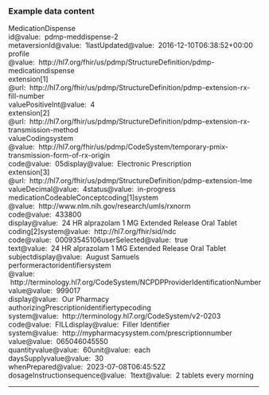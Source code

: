 <h3>Example data content</h3>

<div class="fm_ex"><span class="emph0">MedicationDispense</span><br /><span style="display:inline-block"><span class="emph1">id</span><span style="display:inline-block"><span class="leastEmph fhirValue">@value</span>: &nbsp;<span class="valueEmph">pdmp-meddispense-2</span></span></span><br><span style="display:inline-block"><span class="emph1">meta</span><span style="display:inline-block"><span class="emph2">versionId</span></span></span><span style="display:inline-block"><span class="leastEmph fhirValue">@value</span>: &nbsp;<span class="valueEmph">1</span></span><span style="display:inline-block"><span class="emph2">lastUpdated</span><span style="display:inline-block"><span class="leastEmph fhirValue">@value</span>: &nbsp;<span class="valueEmph">2016-12-10T06:38:52+00:00</span></span></span><span style="display:inline-block"><span class="emph2">profile</span><span style="display:inline-block"><span class="leastEmph fhirValue">@value</span>: &nbsp;<span class="valueEmph">http://hl7.org/fhir/us/pdmp/StructureDefinition/pdmp-medicationdispense</span></span></span><span class="indent0"><span style="display:inline-block"><span class="emph1">extension[1]</span><span style="display:inline-block"><span class="leastEmph">@url</span>: &nbsp;<span class="valueEmph">http://hl7.org/fhir/us/pdmp/StructureDefinition/pdmp-extension-rx-fill-number</span></span></span><span style="display:inline-block"><span class="emph2">valuePositiveInt</span><span style="display:inline-block"><span class="leastEmph fhirValue">@value</span>: &nbsp;<span class="valueEmph">4</span></span></span><br><span style="display:inline-block"><span class="emph1">extension[2]</span><span style="display:inline-block"><span class="leastEmph">@url</span>: &nbsp;<span class="valueEmph">http://hl7.org/fhir/us/pdmp/StructureDefinition/pdmp-extension-rx-transmission-method</span></span></span><span style="display:inline-block"><span class="emph2">valueCoding</span><span style="display:inline-block"><span class="emph3">system</span></span></span><span style="display:inline-block"><span class="leastEmph fhirValue">@value</span>: &nbsp;<span class="valueEmph">http://hl7.org/fhir/us/pdmp/CodeSystem/temporary-pmix-transmission-form-of-rx-origin</span></span><span style="display:inline-block"><span class="emph3">code</span><span style="display:inline-block"><span class="leastEmph fhirValue">@value</span>: &nbsp;<span class="valueEmph">05</span></span></span><span style="display:inline-block"><span class="emph3">display</span><span style="display:inline-block"><span class="leastEmph fhirValue">@value</span>: &nbsp;<span class="boldValueEmph">Electronic Prescription</span></span></span><br><span style="display:inline-block"><span class="emph1">extension[3]</span><span style="display:inline-block"><span class="leastEmph">@url</span>: &nbsp;<span class="valueEmph">http://hl7.org/fhir/us/pdmp/StructureDefinition/pdmp-extension-lme</span></span></span><span style="display:inline-block"><span class="emph2">valueDecimal</span><span style="display:inline-block"><span class="leastEmph fhirValue">@value</span>: &nbsp;<span class="valueEmph">4</span></span></span></span><span style="display:inline-block"><span class="emph1">status</span><span style="display:inline-block"><span class="leastEmph fhirValue">@value</span>: &nbsp;<span class="valueEmph">in-progress</span></span></span><br><span style="display:inline-block"><span class="emph1">medicationCodeableConcept</span></span><span class="indent0"><span style="display:inline-block"><span class="emph2">coding[1]</span><span style="display:inline-block"><span class="emph3">system</span></span></span><span style="display:inline-block"><span class="leastEmph fhirValue">@value</span>: &nbsp;<span class="valueEmph">http://www.nlm.nih.gov/research/umls/rxnorm</span></span><span style="display:inline-block"><span class="emph3">code</span><span style="display:inline-block"><span class="leastEmph fhirValue">@value</span>: &nbsp;<span class="valueEmph">433800</span></span></span><span style="display:inline-block"><span class="emph3">display</span><span style="display:inline-block"><span class="leastEmph fhirValue">@value</span>: &nbsp;<span class="boldValueEmph">24 HR alprazolam 1 MG Extended Release Oral Tablet</span></span></span><br><span style="display:inline-block"><span class="emph2">coding[2]</span><span style="display:inline-block"><span class="emph3">system</span></span></span><span style="display:inline-block"><span class="leastEmph fhirValue">@value</span>: &nbsp;<span class="valueEmph">http://hl7.org/fhir/sid/ndc</span></span><span style="display:inline-block"><span class="emph3">code</span><span style="display:inline-block"><span class="leastEmph fhirValue">@value</span>: &nbsp;<span class="valueEmph">00093545106</span></span></span><span style="display:inline-block"><span class="emph3">userSelected</span><span style="display:inline-block"><span class="leastEmph fhirValue">@value</span>: &nbsp;<span class="valueEmph">true</span></span></span></span><span style="display:inline-block"><span class="emph2">text</span><span style="display:inline-block"><span class="leastEmph fhirValue">@value</span>: &nbsp;<span class="valueEmph">24 HR alprazolam 1 MG Extended Release Oral Tablet</span></span></span><br><span style="display:inline-block"><span class="emph1">subject</span><span style="display:inline-block"><span class="emph2">display</span></span></span><span style="display:inline-block"><span class="leastEmph fhirValue">@value</span>: &nbsp;<span class="boldValueEmph">August Samuels</span></span><br><span style="display:inline-block"><span class="emph1">performer</span><span style="display:inline-block"><span class="emph2">actor</span></span></span><span style="display:inline-block"><span class="emph3">identifier</span><span style="display:inline-block"><span class="emph4">system</span></span></span><span style="display:inline-block"><span class="leastEmph fhirValue">@value</span>: &nbsp;<span class="valueEmph">http://terminology.hl7.org/CodeSystem/NCPDPProviderIdentificationNumber</span></span><span style="display:inline-block"><span class="emph4">value</span><span style="display:inline-block"><span class="leastEmph fhirValue">@value</span>: &nbsp;<span class="valueEmph">999017</span></span></span><br><span style="display:inline-block"><span class="emph3">display</span><span style="display:inline-block"><span class="leastEmph fhirValue">@value</span>: &nbsp;<span class="boldValueEmph">Our Pharmacy</span></span></span><br><span style="display:inline-block"><span class="emph1">authorizingPrescription</span><span style="display:inline-block"><span class="emph2">identifier</span></span></span><span style="display:inline-block"><span class="emph3">type</span><span style="display:inline-block"><span class="emph4">coding</span></span></span><span style="display:inline-block"><span class="emph5">system</span><span style="display:inline-block"><span class="leastEmph fhirValue">@value</span>: &nbsp;<span class="valueEmph">http://terminology.hl7.org/CodeSystem/v2-0203</span></span></span><span style="display:inline-block"><span class="emph5">code</span><span style="display:inline-block"><span class="leastEmph fhirValue">@value</span>: &nbsp;<span class="valueEmph">FILL</span></span></span><span style="display:inline-block"><span class="emph5">display</span><span style="display:inline-block"><span class="leastEmph fhirValue">@value</span>: &nbsp;<span class="boldValueEmph">Filler Identifier</span></span></span><br><span style="display:inline-block"><span class="emph3">system</span><span style="display:inline-block"><span class="leastEmph fhirValue">@value</span>: &nbsp;<span class="valueEmph">http://mypharmacysystem.com/prescriptionnumber</span></span></span><span style="display:inline-block"><span class="emph3">value</span><span style="display:inline-block"><span class="leastEmph fhirValue">@value</span>: &nbsp;<span class="valueEmph">065046045550</span></span></span><br><span style="display:inline-block"><span class="emph1">quantity</span><span style="display:inline-block"><span class="emph2">value</span></span></span><span style="display:inline-block"><span class="leastEmph fhirValue">@value</span>: &nbsp;<span class="valueEmph">60</span></span><span style="display:inline-block"><span class="emph2">unit</span><span style="display:inline-block"><span class="leastEmph fhirValue">@value</span>: &nbsp;<span class="valueEmph">each</span></span></span><br><span style="display:inline-block"><span class="emph1">daysSupply</span><span style="display:inline-block"><span class="emph2">value</span></span></span><span style="display:inline-block"><span class="leastEmph fhirValue">@value</span>: &nbsp;<span class="valueEmph">30</span></span><br><span style="display:inline-block"><span class="emph1">whenPrepared</span><span style="display:inline-block"><span class="leastEmph fhirValue">@value</span>: &nbsp;<span class="valueEmph">2023-07-08T06:45:52Z</span></span></span><br><span style="display:inline-block"><span class="emph1">dosageInstruction</span><span style="display:inline-block"><span class="emph2">sequence</span></span></span><span style="display:inline-block"><span class="leastEmph fhirValue">@value</span>: &nbsp;<span class="valueEmph">1</span></span><span style="display:inline-block"><span class="emph2">text</span><span style="display:inline-block"><span class="leastEmph fhirValue">@value</span>: &nbsp;<span class="valueEmph">2 tablets every morning</span></span></span></div>

<hr>